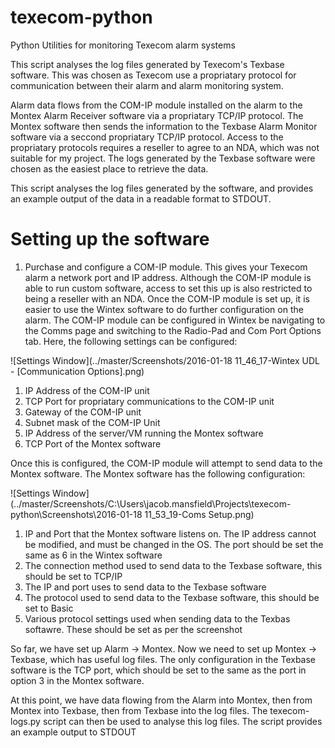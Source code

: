 # texecom-python
Python Utilities for monitoring Texecom alarm systems

This script analyses the log files generated by Texecom's Texbase software. This was chosen as Texecom use a propriatary protocol for communication between their alarm and alarm monitoring system.

Alarm data flows from the COM-IP module installed on the alarm to the Montex Alarm Receiver software via a propriatary TCP/IP protocol. The Montex software then sends the information to the Texbase Alarm Monitor software via a seccond propriatary TCP/IP protocol.
Access to the propriatary protocols requires a reseller to agree to an NDA, which was not suitable for my project. The logs generated by the Texbase software were chosen as the easiest place to retrieve the data.

This script analyses the log files generated by the software, and provides an example output of the data in a readable format to STDOUT.

# Setting up the software

1. Purchase and configure a COM-IP module. This gives your Texecom alarm a network port and IP address. Although the COM-IP module is able to run custom software, access to set this up is also restricted to being a reseller with an NDA.
Once the COM-IP module is set up, it is easier to use the Wintex software to do further configuration on the alarm.
The COM-IP module can be configured in Wintex be navigating to the Comms page and switching to the Radio-Pad and Com Port Options tab. Here, the following settings can be configured:

![Settings Window](../master/Screenshots/2016-01-18 11_46_17-Wintex UDL - [Communication Options].png)

1. IP Address of the COM-IP unit
2. TCP Port for propriatary communications to the COM-IP unit
3. Gateway of the COM-IP unit
4. Subnet mask of the COM-IP Unit
5. IP Address of the server/VM running the Montex software
6. TCP Port of the Montex software

Once this is configured, the COM-IP module will attempt to send data to the Montex software.
The Montex software has the following configuration:

![Settings Window](../master/Screenshots/C:\Users\jacob.mansfield\Projects\texecom-python\Screenshots\2016-01-18 11_53_19-Coms Setup.png)

1. IP and Port that the Montex software listens on. The IP address cannot be modified, and must be changed in the OS. The port should be set the same as 6 in the Wintex software
2. The connection method used to send data to the Texbase software, this should be set to TCP/IP
3. The IP and port uses to send data to the Texbase software
4. The protocol used to send data to the Texbase software, this should be set to Basic
5. Various protocol settings used when sending data to the Texbas softawre. These should be set as per the screenshot

So far, we have set up Alarm -> Montex. Now we need to set up Montex -> Texbase, which has useful log files.
The only configuration in the Texbase software is the TCP port, which should be set to the same as the port in option 3 in the Montex software.

At this point, we have data flowing from the Alarm into Montex, then from Montex into Texbase, then from Texbase into the log files.
The texecom-logs.py script can then be used to analyse this log files. The script provides an example output to STDOUT